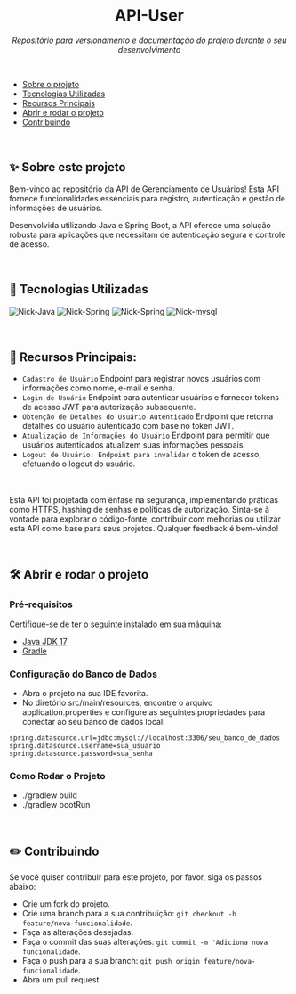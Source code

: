 <h1 align="center">API-User</h1>
<p align="center"><i>Repositório para versionamento e documentação do projeto durante o seu desenvolvimento</i></p>
<br>

- [Sobre o projeto](https://github.com/NicoleMattes/API-User/edit/main/README.md#sparkles-sobre-este-projeto)
- [Tecnologias Utilizadas](https://github.com/NicoleMattes/API-User/blob/main/README.md#space_invader-tecnologias-utilizadas)
- [Recursos Principais](https://github.com/NicoleMattes/API-User/blob/main/README.md#-recursos-principais)
- [Abrir e rodar o projeto](https://github.com/NicoleMattes/API-User/blob/main/README.md#%EF%B8%8F-abrir-e-rodar-o-projeto)
- [Contribuindo](https://github.com/NicoleMattes/API-User/blob/main/README.md#pencil2-contribuindo)
<br>


## :sparkles: Sobre este projeto 

<p> Bem-vindo ao repositório da API de Gerenciamento de Usuários! Esta API fornece funcionalidades essenciais para registro, autenticação e gestão de informações de usuários. </p>
<p>Desenvolvida utilizando Java e Spring Boot, a API oferece uma solução robusta para aplicações que necessitam de autenticação segura e controle de acesso.</p>
<br>

## :space_invader: Tecnologias Utilizadas 

<p display="inline-block">
      <img align="center" alt="Nick-Java"  src= "https://img.shields.io/badge/java-%23ED8B00.svg?style=for-the-badge&logo=openjdk&logoColor=white">
      <img align="center" alt="Nick-Spring"  src= "https://img.shields.io/badge/Spring_Boot-F2F4F9?style=for-the-badge&logo=spring-boot">
      <img align="center" alt="Nick-Spring"  src= "https://img.shields.io/badge/kotlin-%237F52FF.svg?style=for-the-badge&logo=kotlin&logoColor=white">
      <img align="center"  alt="Nick-mysql"  src= "https://img.shields.io/badge/mysql-%2300f.svg?style=for-the-badge&logo=mysql&logoColor=white">
</p>
<br>
                                                                                                  
## 🔨 Recursos Principais: 

- `Cadastro de Usuário` Endpoint para registrar novos usuários com informações como nome, e-mail e senha.
- `Login de Usuário` Endpoint para autenticar usuários e fornecer tokens de acesso JWT para autorização subsequente.
- `Obtenção de Detalhes do Usuário Autenticado` Endpoint que retorna detalhes do usuário autenticado com base no token JWT.
- `Atualização de Informações do Usuário` Endpoint para permitir que usuários autenticados atualizem suas informações pessoais.
- `Logout de Usuário: Endpoint para invalidar` o token de acesso, efetuando o logout do usuário.

<br></br>
Esta API foi projetada com ênfase na segurança, implementando práticas como HTTPS, hashing de senhas e políticas de autorização. Sinta-se à vontade para explorar o código-fonte, contribuir com melhorias ou utilizar esta API como base para seus projetos. Qualquer feedback é bem-vindo!</p>
<br>
## 🛠️ Abrir e rodar o projeto 

### Pré-requisitos
Certifique-se de ter o seguinte instalado em sua máquina:
- [Java JDK 17](https://www.oracle.com/java/technologies/downloads/#java17)
- [Gradle](https://gradle.org/)

### Configuração do Banco de Dados

- Abra o projeto na sua IDE favorita.
- No diretório src/main/resources, encontre o arquivo application.properties e configure as seguintes propriedades para conectar ao seu banco de dados local:
  
```properties
spring.datasource.url=jdbc:mysql://localhost:3306/seu_banco_de_dados
spring.datasource.username=sua_usuario
spring.datasource.password=sua_senha
```

### Como Rodar o Projeto

- ./gradlew build
- ./gradlew bootRun

<br>
  
## :pencil2: Contribuindo 

Se você quiser contribuir para este projeto, por favor, siga os passos abaixo:

- Crie um fork do projeto.
- Crie uma branch para a sua contribuição: `git checkout -b feature/nova-funcionalidade`.
- Faça as alterações desejadas.
- Faça o commit das suas alterações: `git commit -m 'Adiciona nova funcionalidade`.
- Faça o push para a sua branch: `git push origin feature/nova-funcionalidade`.
- Abra um pull request.
